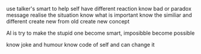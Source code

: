 use talker's smart to help self
have different reaction
know bad or paradox message
realise the situation
know what is important
know the similiar and different
create new from old
create new concept

AI is try to make the stupid one become smart, imposibble become possible

know joke and humour 
know code of self and can change it
